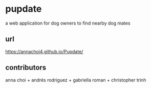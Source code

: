 # pupdate
a web application for dog owners to find nearby dog mates

## url
https://annachoi4.github.io/Pupdate/

## contributors
anna choi + andrés rodriguez + gabriella roman + christopher trinh

